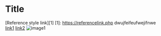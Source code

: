 # Title
[Reference style link][1]
[1]: https://referencelink.php
dwujfeifeufwejifnwe
[link1](https://something.com)
[link2](some-thing.html)
![image1](dog.png)